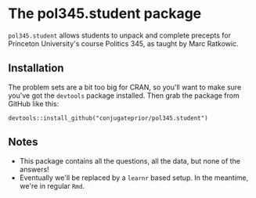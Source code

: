 # The pol345.student package

`pol345.student` allows students to unpack and complete precepts for
Princeton University's course Politics 345, as taught by Marc Ratkowic.

## Installation

The problem sets are a bit too big for CRAN, so you'll want to
make sure you've got the `devtools` package installed.  Then grab
the package from GitHub like this:

    devtools::install_github("conjugateprior/pol345.student")

## Notes

* This package contains all the questions, all the data, but none of the
  answers!
* Eventually we'll be replaced by a `learnr` based setup.  In the meantime,
  we're in regular `Rmd`.
